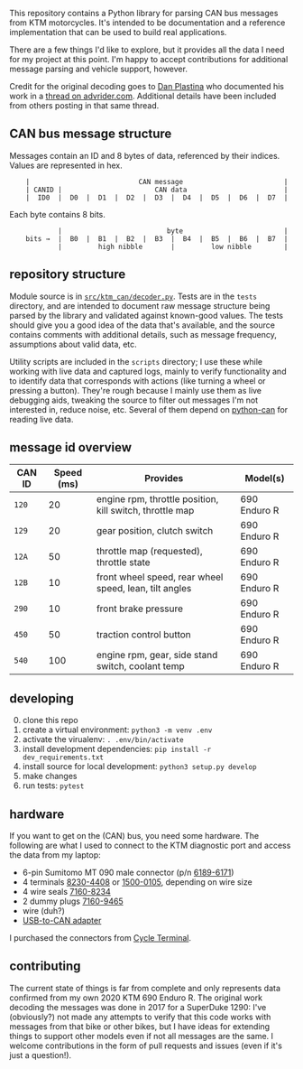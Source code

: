 This repository contains a Python library for parsing CAN bus messages from KTM motorcycles.  It's intended to be documentation and a reference implementation that can be used to build real applications.

There are a few things I'd like to explore, but it provides all the data I need for my project at this point.  I'm happy to accept contributions for additional message parsing and vehicle support, however.

Credit for the original decoding goes to [Dan Plastina](https://advrider.com/f/members/dan-plastina.12530/) who documented his work in a [thread on advrider.com](https://advrider.com/f/threads/results-from-hacking-the-ktm-superduke-1290-can-bus.1200087/). Additional details have been included from others posting in that same thread.

## CAN bus message structure

Messages contain an ID and 8 bytes of data, referenced by their indices.  Values are represented in hex.

```
    |                           CAN message                         |
    | CANID |                       CAN data                        |
    |  ID0  |  D0  |  D1  |  D2  |  D3  |  D4  |  D5  |  D6  |  D7  |
```

Each byte contains 8 bits.

```
            |                          byte                         |
    bits →  |  B0  |  B1  |  B2  |  B3  |  B4  |  B5  |  B6  |  B7  |
            |         high nibble       |         low nibble        |
```

## repository structure

Module source is in [`src/ktm_can/decoder.py`](src/ktm_can/decoder.py).  Tests are in the `tests` directory, and are intended to document raw message structure being parsed by the library and validated against known-good values.  The tests should give you a good idea of the data that's available, and the source contains comments with additional details, such as message frequency, assumptions about valid data, etc.

Utility scripts are included in the `scripts` directory; I use these while working with live data and captured logs, mainly to verify functionality and to identify data that corresponds with actions (like turning a wheel or pressing a button).  They're rough because I mainly use them as live debugging aids, tweaking the source to filter out messages I'm not interested in, reduce noise, etc.  Several of them depend on [python-can](https://python-can.readthedocs.io/en/master/) for reading live data.

## message id overview

| CAN ID | Speed (ms) | Provides                                                 | Model(s)       |
|--------|------------|----------------------------------------------------------|----------------|
| `120`  | 20         | engine rpm, throttle position, kill switch, throttle map | 690 Enduro R   |
| `129`  | 20         | gear position, clutch switch                             | 690 Enduro R   |
| `12A`  | 50         | throttle map (requested), throttle state                 | 690 Enduro R   |
| `12B`  | 10         | front wheel speed, rear wheel speed, lean, tilt angles   | 690 Enduro R   |
| `290`  | 10         | front brake pressure                                     | 690 Enduro R   |
| `450`  | 50         | traction control button                                  | 690 Enduro R   |
| `540`  | 100        | engine rpm, gear, side stand switch, coolant temp        | 690 Enduro R   |

## developing

0. clone this repo
1. create a virtual environment: `python3 -m venv .env`
2. activate the virualenv: `. .env/bin/activate`
3. install development dependencies: `pip install -r dev_requirements.txt`
4. install source for local development: `python3 setup.py develop`
5. make changes
6. run tests: `pytest`

## hardware

If you want to get on the (CAN) bus, you need some hardware. The following are what I used to connect to the KTM diagnostic port and access the data from my laptop:

* 6-pin Sumitomo MT 090 male connector (p/n [6189-6171](http://prd.sws.co.jp/components/en/detail.php?number_s=61896171))
* 4 terminals [8230-4408](http://prd.sws.co.jp/components/en/detail.php?number_s=82304408) or [1500-0105](http://prd.sws.co.jp/components/en/detail.php?number_s=15000105), depending on wire size
* 4 wire seals [7160-8234](http://prd.sws.co.jp/components/en/detail.php?number_s=71608234)
* 2 dummy plugs [7160-9465](http://prd.sws.co.jp/components/en/detail.php?number_s=71609465)
* wire (duh?)
* [USB-to-CAN adapter](https://www.seeedstudio.com/USB-CAN-Analyzer-p-2888.html)

I purchased the connectors from [Cycle Terminal](http://www.cycleterminal.com/mt-series-090.html).

## contributing

The current state of things is far from complete and only represents data confirmed from my own 2020 KTM 690 Enduro R. The original work decoding the messages was done in 2017 for a SuperDuke 1290: I've (obviously?) not made any attempts to verify that this code works with messages from that bike or other bikes, but I have ideas for extending things to support other models even if not all messages are the same.  I welcome contributions in the form of pull requests and issues (even if it's just a question!).

